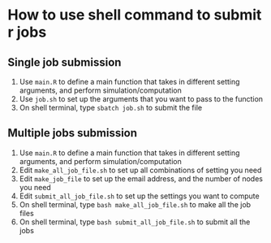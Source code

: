 # How to use shell command to submit r jobs

## Single job submission
1. Use `main.R` to define a main function that takes in different setting arguments, and perform simulation/computation
2. Use `job.sh` to set up the arguments that you want to pass to the function
3. On shell terminal, type `sbatch job.sh` to submit the file


## Multiple jobs submission
1. Use `main.R` to define a main function that takes in different setting arguments, and perform simulation/computation
2. Edit `make_all_job_file.sh` to set up all combinations of setting you need
3. Edit `make_job_file` to set up the email address, and the number of nodes you need
4. Edit `submit_all_job_file.sh` to set up the settings you want to compute
5. On shell terminal, type `bash make_all_job_file.sh` to make all the job files
6. On shell terminal, type `bash submit_all_job_file.sh` to submit all the jobs
